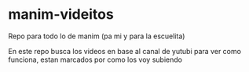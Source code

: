 # manim-videitos
Repo para todo lo de manim (pa mi y para la escuelita)


En este repo busca los videos en base al canal de yutubi para ver como funciona, estan marcados por como los voy subiendo

